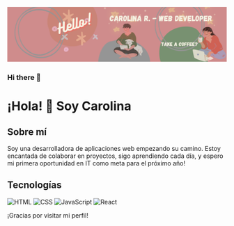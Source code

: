 ![Banner](https://github.com/Carol-88/Carol-88/blob/main/banner.png)

### Hi there 👋

# ¡Hola! 👋 Soy Carolina 


## Sobre mí
Soy una desarrolladora de aplicaciones web empezando su camino. Estoy encantada de colaborar en proyectos, sigo aprendiendo cada día, y espero mi primera oportunidad en IT como meta para el próximo año!

## Tecnologías


<img src="https://cdn.icon-icons.com/icons2/2107/PNG/512/file_type_html_icon_130541.png" alt="HTML" width="80" height="80"> <img src="https://github.com/Carol-88/Carol-88/assets/114145394/66d89c32-f4a5-41a3-b677-49b486b6df3f" alt="CSS" width="80" height="80"> <img src="https://ayudawp.com/wp-content/uploads/2017/01/javascript-logo-escudo.png" alt="JavaScript" width="80" height="80"> <img src="https://upload.wikimedia.org/wikipedia/commons/thumb/4/47/React.svg/375px-React.svg.png" alt="React" width="80" height="80">


¡Gracias por visitar mi perfil!
